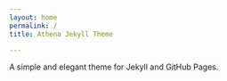 ```yaml
---
layout: home
permalink: /
title: Athena Jekyll Theme

---
```


A simple and elegant theme for Jekyll and GitHub Pages.
